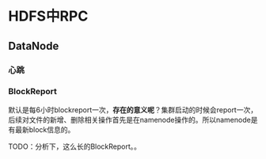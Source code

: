 # HDFS中RPC

## DataNode

### 心跳

### BlockReport

默认是每6小时blockreport一次，**存在的意义呢**？集群启动的时候会report一次，后续对文件的新增、删除相关操作首先是在namenode操作的。所以namenode是有最新block信息的。

TODO：分析下，这么长的BlockReport。。